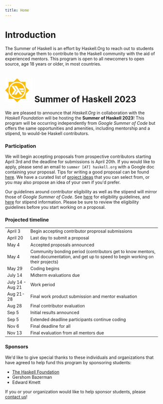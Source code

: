 ```yaml
---
title: Home
---
```


# Introduction

The Summer of Haskell is an effort by Haskell.Org to reach out to students and
encourage them to contribute to the Haskell community with the aid of
experienced mentors. This program is open to all newcomers to open source, age
18 years or older, in most countries.

# <img src="/images/hsoc-logo.svg" alt="Summer of Haskell" style="width:90px"> Summer of Haskell 2023

We are pleased to announce that <em>Haskell.Org</em> in collaboration with the
<em>Haskell Foundation</em> will be hosting the <b>Summer of Haskell 2023</b>!
This program will be occurring independently from <i>Google Summer of Code</i>
but offers the same opportunities and amenities, including mentorship and a
stipend, to would-be Haskell contributors.

### Participation

We will begin accepting proposals from prospective contributors starting April
3rd and the deadline for submissions is April 20th. If you would like to apply,
please send an email to `summer [AT] haskell.org` with a Google doc containing
your proposal. Tips for writing a good proposal can be found
[here](/tips.html). We have a curated list of [project ideas](/ideas.html)
that you can select from, or you may also propose an idea of your own if
you'd prefer.

Our guidelines around contributor eligibility as well as the stipend will
mirror those of <i>Google Summer of Code</i>. See [here](/faq.html#what-are-the-eligibility-requirements-for-participation)
for eligibility guidelines, and [here](/stipend.html) for stipend information.
Please be sure to review the eligibility guidelines before you start working on
a proposal.

### Projected timeline

<div class="timeline">
  <table>
    <tr>
      <td>April 3</td>
      <td>Begin accepting contributor proprosal submissions</td>
    </tr>
    <tr>
      <td>April 20</td>
      <td>Last day to submit a proposal</td>
    </tr>
    <tr>
      <td>May 4</td>
      <td>Accepted proposals announced</td>
    </tr>
    <tr>
      <td>May 4</td>
      <td>Community bonding period (contributors get to know mentors, read documentation, and get up to speed to begin working on their projects)</td>
    </tr>
    <tr>
      <td>May 29</td>
      <td>Coding begins</td>
    </tr>
    <tr>
      <td>July 14</td>
      <td>Midterm evaluations due</td>
    </tr>
    <tr>
      <td>July 14 - Aug 21</td>
      <td>Work period</td>
    </tr>
    <tr>
      <td>Aug 21-28</td>
      <td>Final work product submission and mentor evaluation</td>
    </tr>
    <tr>
      <td>Aug 28</td>
      <td>Final contributor evaluation</td>
    </tr>
    <tr>
      <td>Sep 5</td>
      <td>Initial results announced</td>
    </tr>
    <tr>
      <td>Sep 5</td>
      <td>Extended deadline participants continue coding</td>
    </tr>
    <tr>
      <td>Nov 6</td>
      <td>Final deadline for all</td>
    </tr>
    <tr>
      <td>Nov 13</td>
      <td>Final evaluation from all mentors due</td>
    </tr>
  </table>
</div>

### Sponsors

We'd like to give special thanks to these individuals and organizations that
have agreed to help fund this program by sponsoring students:

 -  [The Haskell Foundation](https://haskell.foundation/)
 -  Gershom Bazerman
 -  Edward Kmett

If you or your organization would like to help sponsor students, please [contact us](/contact.html)!

